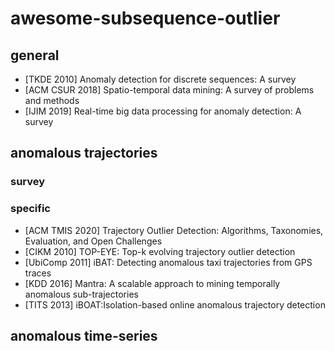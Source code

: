 # awesome-subsequence-outlier

## general

- [TKDE 2010] Anomaly detection for discrete sequences: A survey
- [ACM CSUR 2018] Spatio-temporal data mining: A survey of problems and methods
- [IJIM 2019] Real-time big data processing for anomaly detection: A survey

## anomalous trajectories

### survey

### specific

- [ACM TMIS 2020] Trajectory Outlier Detection: Algorithms, Taxonomies, Evaluation, and Open Challenges
- [CIKM 2010] TOP-EYE: Top-k evolving trajectory outlier detection
- [UbiComp 2011] iBAT: Detecting anomalous taxi trajectories from GPS traces
- [KDD 2016] Mantra: A scalable approach to mining temporally anomalous sub-trajectories
- [TITS 2013] iBOAT:Isolation-based online anomalous trajectory detection

## anomalous time-series
